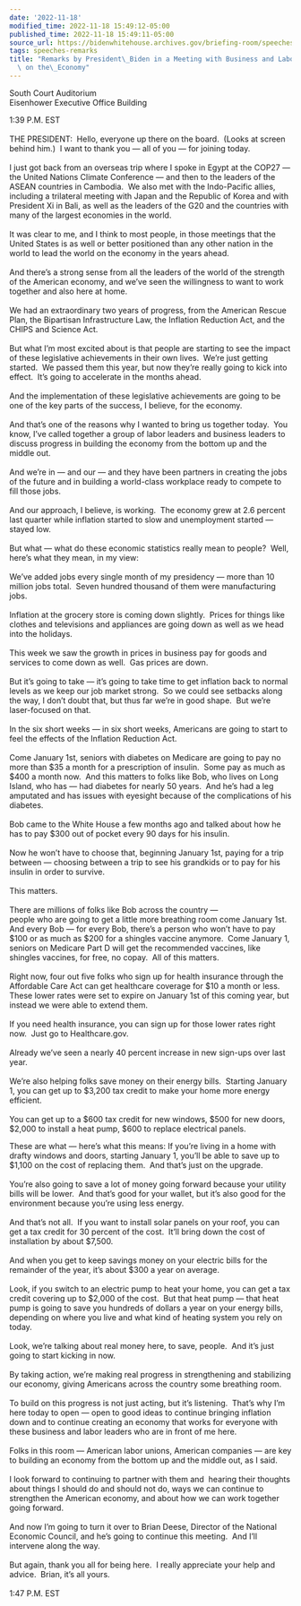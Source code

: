 ```yaml
---
date: '2022-11-18'
modified_time: 2022-11-18 15:49:12-05:00
published_time: 2022-11-18 15:49:11-05:00
source_url: https://bidenwhitehouse.archives.gov/briefing-room/speeches-remarks/2022/11/18/remarks-by-president-biden-in-a-meeting-with-business-and-labors-leaders-on-the-economy/
tags: speeches-remarks
title: "Remarks by President\_Biden in a Meeting with Business and Labors Leaders\
  \ on the\_Economy"
---
```

 
South Court Auditorium  
Eisenhower Executive Office Building

1:39 P.M. EST  
   
THE PRESIDENT:  Hello, everyone up there on the board.  (Looks at screen
behind him.)  I want to thank you — all of you — for joining today.  
   
I just got back from an overseas trip where I spoke in Egypt at the
COP27 — the United Nations Climate Conference — and then to the leaders
of the ASEAN countries in Cambodia.  We also met with the Indo-Pacific
allies, including a trilateral meeting with Japan and the Republic of
Korea and with President Xi in Bali, as well as the leaders of the G20
and the countries with many of the largest economies in the world.  
   
It was clear to me, and I think to most people, in those meetings that
the United States is as well or better positioned than any other nation
in the world to lead the world on the economy in the years ahead.  
   
And there’s a strong sense from all the leaders of the world of the
strength of the American economy, and we’ve seen the willingness to want
to work together and also here at home.  
   
We had an extraordinary two years of progress, from the American Rescue
Plan, the Bipartisan Infrastructure Law, the Inflation Reduction Act,
and the CHIPS and Science Act.  
   
But what I’m most excited about is that people are starting to see the
impact of these legislative achievements in their own lives.  We’re just
getting started.  We passed them this year, but now they’re really going
to kick into effect.  It’s going to accelerate in the months ahead.  
   
And the implementation of these legislative achievements are going to be
one of the key parts of the success, I believe, for the economy.  
   
And that’s one of the reasons why I wanted to bring us together today. 
You know, I’ve called together a group of labor leaders and business
leaders to discuss progress in building the economy from the bottom up
and the middle out.  
   
And we’re in — and our — and they have been partners in creating the
jobs of the future and in building a world-class workplace ready to
compete to fill those jobs.  
   
And our approach, I believe, is working.  The economy grew at 2.6
percent last quarter while inflation started to slow and unemployment
started — stayed low.  
   
But what — what do these economic statistics really mean to people? 
Well, here’s what they mean, in my view:  
   
We’ve added jobs every single month of my presidency — more than 10
million jobs total.  Seven hundred thousand of them were manufacturing
jobs.   
   
Inflation at the grocery store is coming down slightly.  Prices for
things like clothes and televisions and appliances are going down as
well as we head into the holidays.  
   
This week we saw the growth in prices in business pay for goods and
services to come down as well.  Gas prices are down.  
   
But it’s going to take — it’s going to take time to get inflation back
to normal levels as we keep our job market strong.  So we could see
setbacks along the way, I don’t doubt that, but thus far we’re in good
shape.  But we’re laser-focused on that.  
   
In the six short weeks — in six short weeks, Americans are going to
start to feel the effects of the Inflation Reduction Act.   
   
Come January 1st, seniors with diabetes on Medicare are going to pay no
more than $35 a month for a prescription of insulin.  Some pay as much
as $400 a month now.  And this matters to folks like Bob, who lives on
Long Island, who has — had diabetes for nearly 50 years.  And he’s had a
leg amputated and has issues with eyesight because of the complications
of his diabetes.  
   
Bob came to the White House a few months ago and talked about how he has
to pay $300 out of pocket every 90 days for his insulin.  
   
Now he won’t have to choose that, beginning January 1st, paying for a
trip between — choosing between a trip to see his grandkids or to pay
for his insulin in order to survive.   
   
This matters.  
   
There are millions of folks like Bob across the country —  
people who are going to get a little more breathing room come January
1st.  And every Bob — for every Bob, there’s a person who won’t have to
pay $100 or as much as $200 for a shingles vaccine anymore.  Come
January 1, seniors on Medicare Part D will get the recommended vaccines,
like shingles vaccines, for free, no copay.  All of this matters.  
   
Right now, four out five folks who sign up for health insurance through
the Affordable Care Act can get healthcare coverage for $10 a month or
less.  These lower rates were set to expire on January 1st of this
coming year, but instead we were able to extend them.   
   
If you need health insurance, you can sign up for those lower rates
right now.  Just go to Healthcare.gov.  
   
Already we’ve seen a nearly 40 percent increase in new sign-ups over
last year.  
   
We’re also helping folks save money on their energy bills.  Starting
January 1, you can get up to $3,200 tax credit to make your home more
energy efficient.  
   
You can get up to a $600 tax credit for new windows, $500 for new doors,
$2,000 to install a heat pump, $600 to replace electrical panels.

These are what — here’s what this means: If you’re living in a home with
drafty windows and doors, starting January 1, you’ll be able to save up
to $1,100 on the cost of replacing them.  And that’s just on the
upgrade.  
   
You’re also going to save a lot of money going forward because your
utility bills will be lower.  And that’s good for your wallet, but it’s
also good for the environment because you’re using less energy.  
   
And that’s not all.  If you want to install solar panels on your roof,
you can get a tax credit for 30 percent of the cost.  It’ll bring down
the cost of installation by about $7,500.   
   
And when you get to keep savings money on your electric bills for the
remainder of the year, it’s about $300 a year on average.  
   
Look, if you switch to an electric pump to heat your home, you can get a
tax credit covering up to $2,000 of the cost.  But that heat pump — that
heat pump is going to save you hundreds of dollars a year on your energy
bills, depending on where you live and what kind of heating system you
rely on today.  
   
Look, we’re talking about real money here, to save, people.  And it’s
just going to start kicking in now.  
   
By taking action, we’re making real progress in strengthening and
stabilizing our economy, giving Americans across the country some
breathing room.  
   
To build on this progress is not just acting, but it’s listening. 
That’s why I’m here today to open — open to good ideas to continue
bringing inflation down and to continue creating an economy that works
for everyone with these business and labor leaders who are in front of
me here.  
   
Folks in this room — American labor unions, American companies — are key
to building an economy from the bottom up and the middle out, as I
said.  
   
I look forward to continuing to partner with them and  hearing their
thoughts about things I should do and should not do, ways we can
continue to strengthen the American economy, and about how we can work
together going forward.  
   
And now I’m going to turn it over to Brian Deese, Director of the
National Economic Council, and he’s going to continue this meeting.  And
I’ll intervene along the way.   
   
But again, thank you all for being here.  I really appreciate your help
and advice.  Brian, it’s all yours.   
   
1:47 P.M. EST  
 
